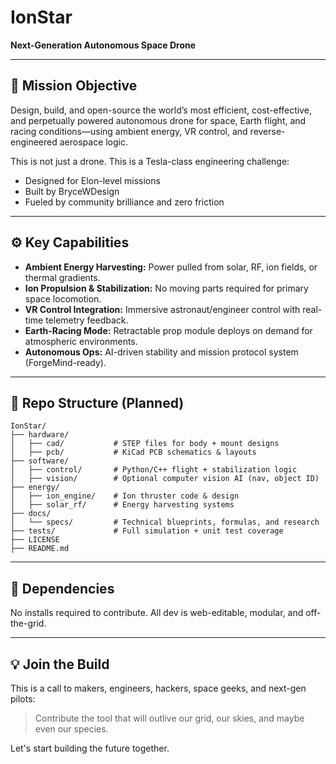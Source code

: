 # IonStar

**Next-Generation Autonomous Space Drone**

---

## 🚀 Mission Objective
Design, build, and open-source the world’s most efficient, cost-effective, and perpetually powered autonomous drone for space, Earth flight, and racing conditions—using ambient energy, VR control, and reverse-engineered aerospace logic.

This is not just a drone. This is a Tesla-class engineering challenge:
- Designed for Elon-level missions
- Built by BryceWDesign
- Fueled by community brilliance and zero friction

---

## ⚙️ Key Capabilities
- **Ambient Energy Harvesting:** Power pulled from solar, RF, ion fields, or thermal gradients.
- **Ion Propulsion & Stabilization:** No moving parts required for primary space locomotion.
- **VR Control Integration:** Immersive astronaut/engineer control with real-time telemetry feedback.
- **Earth-Racing Mode:** Retractable prop module deploys on demand for atmospheric environments.
- **Autonomous Ops:** AI-driven stability and mission protocol system (ForgeMind-ready).

---

## 📁 Repo Structure (Planned)
```
IonStar/
├── hardware/
│   ├── cad/           # STEP files for body + mount designs
│   ├── pcb/           # KiCad PCB schematics & layouts
├── software/
│   ├── control/       # Python/C++ flight + stabilization logic
│   ├── vision/        # Optional computer vision AI (nav, object ID)
├── energy/
│   ├── ion_engine/    # Ion thruster code & design
│   ├── solar_rf/      # Energy harvesting systems
├── docs/
│   └── specs/         # Technical blueprints, formulas, and research
├── tests/             # Full simulation + unit test coverage
├── LICENSE
├── README.md
```

---

## 🔧 Dependencies
No installs required to contribute. All dev is web-editable, modular, and off-the-grid.

---

## 💡 Join the Build
This is a call to makers, engineers, hackers, space geeks, and next-gen pilots:  
> Contribute the tool that will outlive our grid, our skies, and maybe even our species.

Let's start building the future together.
